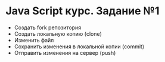 # Java Script курс. Задание №1
- Cоздать fork репозитория
- Создать локальную копию (clone)
- Изменить файл
- Сохранить изменения в локальной копии (commit)
- Отправить изменения на сервер (push)
